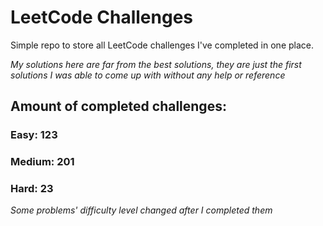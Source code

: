 
# LeetCode Challenges

Simple repo to store all LeetCode challenges I've completed in one place.

<i>My solutions here are far from the best solutions, they are just the first solutions I was able to come up with without any help or reference</i>

## Amount of completed challenges:

### Easy: 123

### Medium: 201

### Hard: 23

<i>Some problems' difficulty level changed after I completed them</i>
